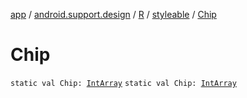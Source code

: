 [app](../../../index.md) / [android.support.design](../../index.md) / [R](../index.md) / [styleable](index.md) / [Chip](./-chip.md)

# Chip

`static val Chip: `[`IntArray`](https://kotlinlang.org/api/latest/jvm/stdlib/kotlin/-int-array/index.html)
`static val Chip: `[`IntArray`](https://kotlinlang.org/api/latest/jvm/stdlib/kotlin/-int-array/index.html)